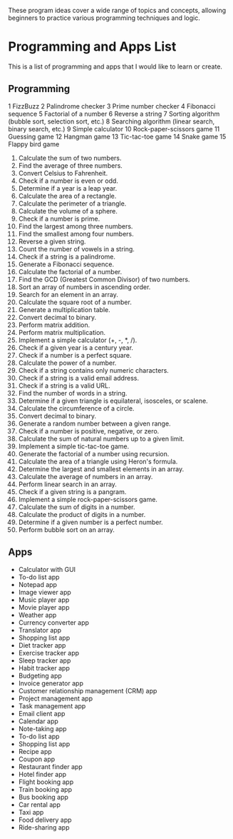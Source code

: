 These program ideas cover a wide range of topics and concepts, allowing beginners to practice various programming techniques and logic.



 # Programming and Apps List

This is a list of programming and apps that I would like to learn or create.

## Programming

1 FizzBuzz
2 Palindrome checker
3 Prime number checker
4 Fibonacci sequence
5 Factorial of a number
6 Reverse a string
7 Sorting algorithm (bubble sort, selection sort, etc.)
8 Searching algorithm (linear search, binary search, etc.)
9 Simple calculator
10 Rock-paper-scissors game
11 Guessing game
12 Hangman game
13 Tic-tac-toe game
14 Snake game
15 Flappy bird game
1. Calculate the sum of two numbers.
2. Find the average of three numbers.
3. Convert Celsius to Fahrenheit.
4. Check if a number is even or odd.
5. Determine if a year is a leap year.
6. Calculate the area of a rectangle.
7. Calculate the perimeter of a triangle.
8. Calculate the volume of a sphere.
9. Check if a number is prime.
10. Find the largest among three numbers.
11. Find the smallest among four numbers.
12. Reverse a given string.
13. Count the number of vowels in a string.
14. Check if a string is a palindrome.
15. Generate a Fibonacci sequence.
16. Calculate the factorial of a number.
17. Find the GCD (Greatest Common Divisor) of two numbers.
18. Sort an array of numbers in ascending order.
19. Search for an element in an array.
20. Calculate the square root of a number.
21. Generate a multiplication table.
22. Convert decimal to binary.
23. Perform matrix addition.
24. Perform matrix multiplication.
25. Implement a simple calculator (+, -, *, /).
26. Check if a given year is a century year.
27. Check if a number is a perfect square.
28. Calculate the power of a number.
29. Check if a string contains only numeric characters.
30. Check if a string is a valid email address.
31. Check if a string is a valid URL.
32. Find the number of words in a string.
33. Determine if a given triangle is equilateral, isosceles, or scalene.
34. Calculate the circumference of a circle.
35. Convert decimal to binary.
36. Generate a random number between a given range.
37. Check if a number is positive, negative, or zero.
38. Calculate the sum of natural numbers up to a given limit.
39. Implement a simple tic-tac-toe game.
40. Generate the factorial of a number using recursion.
41. Calculate the area of a triangle using Heron's formula.
42. Determine the largest and smallest elements in an array.
43. Calculate the average of numbers in an array.
44. Perform linear search in an array.
45. Check if a given string is a pangram.
46. Implement a simple rock-paper-scissors game.
47. Calculate the sum of digits in a number.
48. Calculate the product of digits in a number.
49. Determine if a given number is a perfect number.
50. Perform bubble sort on an array.




## Apps

* Calculator with GUI
* To-do list app
* Notepad app
* Image viewer app
* Music player app
* Movie player app
* Weather app
* Currency converter app
* Translator app
* Shopping list app
* Diet tracker app
* Exercise tracker app
* Sleep tracker app
* Habit tracker app
* Budgeting app
* Invoice generator app
* Customer relationship management (CRM) app
* Project management app
* Task management app
* Email client app
* Calendar app
* Note-taking app
* To-do list app
* Shopping list app
* Recipe app
* Coupon app
* Restaurant finder app
* Hotel finder app
* Flight booking app
* Train booking app
* Bus booking app
* Car rental app
* Taxi app
* Food delivery app
* Ride-sharing app
